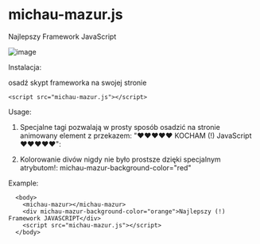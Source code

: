 # michau-mazur.js
Najlepszy Framework JavaScript 


![image](https://github.com/gluteusmaximus69/michau-mazur.js/assets/53353335/3d133b49-0a6a-4c34-bac2-0bf1bc7b486a)

Instalacja:

osadź skypt frameworka na swojej stronie
```
<script src="michau-mazur.js"></script>
```

Usage:

1. Specjalne tagi pozwalają w prosty sposób osadzić na stronie animowany element z przekazem:
   "❤❤❤❤❤ KOCHAM (!) JavaScript ❤❤❤❤❤":  <michau-mazur></michau-mazur>

3. Kolorowanie divów nigdy nie było prostsze dzięki specjalnym atrybutom!: michau-mazur-background-color="red"


Example:

```
  <body>
    <michau-mazur></michau-mazur>
    <div michau-mazur-background-color="orange">Najlepszy (!) Framework JAVASCRIPT</div>
    <script src="michau-mazur.js"></script>
  </body>
```
